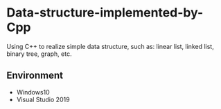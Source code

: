 # Data-structure-implemented-by-Cpp
Using C++ to realize simple data structure, such as: linear list, linked list, binary tree, graph, etc.
## Environment
* Windows10
* Visual Studio 2019

